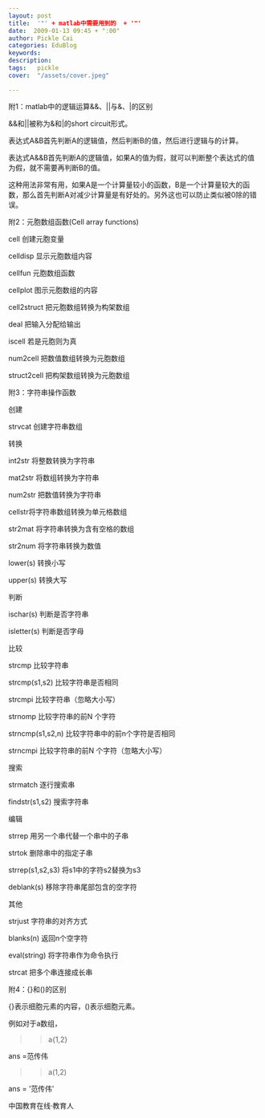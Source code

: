 ```yaml
---
layout: post  
title:  '"' + matlab中需要用到的  + '"'
date:  2009-01-13 09:45 + ":00" 
author: Pickle Cai  
categories: EduBlog  
keywords: 
description:   
tags:	pickle   
cover:  "/assets/cover.jpeg"  

---  
```

    
附1：matlab中的逻辑运算&&、||与&、|的区别



&&和||被称为&和|的short circuit形式。





表达式A&B首先判断A的逻辑值，然后判断B的值，然后进行逻辑与的计算。



表达式A&&B首先判断A的逻辑值，如果A的值为假，就可以判断整个表达式的值为假，就不需要再判断B的值。





这种用法非常有用，如果A是一个计算量较小的函数，B是一个计算量较大的函数，那么首先判断A对减少计算量是有好处的。另外这也可以防止类似被0除的错误。



 



附2：元胞数组函数(Cell array functions)







cell                     创建元胞变量



celldisp              显示元胞数组内容



cellfun                元胞数组函数



cellplot               图示元胞数组的内容



cell2struct          把元胞数组转换为构架数组



deal                    把输入分配给输出



iscell                 若是元胞则为真



num2cell           把数值数组转换为元胞数组



struct2cell         把构架数组转换为元胞数组

附3：字符串操作函数







创建

strvcat 创建字符串数组





转换

int2str 将整数转换为字符串

mat2str 将数组转换为字符串

num2str 把数值转换为字符串

cellstr将字符串数组转换为单元格数组

str2mat 将字符串转换为含有空格的数组

str2num 将字符串转换为数值

lower(s)   转换小写 

upper(s)   转换大写





判断

ischar(s)   判断是否字符串 

isletter(s)   判断是否字母





比较

strcmp 比较字符串

strcmp(s1,s2) 比较字符串是否相同

strcmpi 比较字符串（忽略大小写）

strnomp 比较字符串的前N 个字符

strncmp(s1,s2,n) 比较字符串中的前n个字符是否相同

strncmpi 比较字符串的前N 个字符（忽略大小写）





搜索

strmatch 逐行搜索串

findstr(s1,s2)  搜索字符串





编辑

strrep 用另一个串代替一个串中的子串

strtok 删除串中的指定子串

strrep(s1,s2,s3)  将s1中的字符s2替换为s3

deblank(s)   移除字符串尾部包含的空字符 





其他

strjust 字符串的对齐方式

blanks(n)   返回n个空字符

eval(string)   将字符串作为命令执行  

strcat 把多个串连接成长串 



附4：{}和()的区别



{}表示细胞元素的内容，()表示细胞元素。



 



例如对于a数组，



>> a{1,2}



ans =范传伟



>> a(1,2)



ans =     '范传伟'



		    
 中国教育在线·教育人


